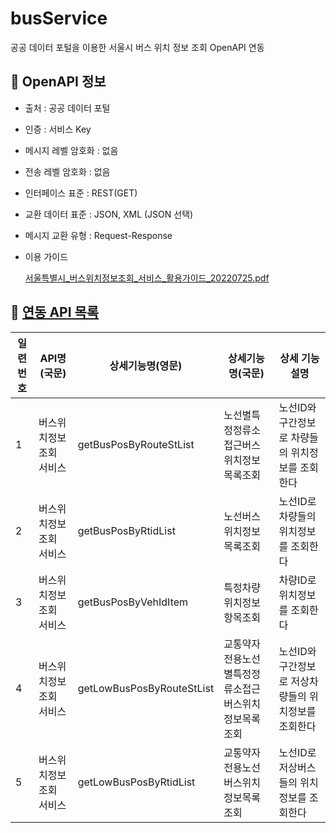 # busService
공공 데이터 포털을 이용한 서울시 버스 위치 정보 조회 OpenAPI 연동

## 📄 OpenAPI 정보

- 출처 : 공공 데이터 포털
- 인증 : 서비스 Key
- 메시지 레벨 암호화 : 없음
- 전송 레벨 암호화 : 없음
- 인터페이스 표준 : REST(GET)
- 교환 데이터 표준 : JSON, XML (JSON 선택)
- 메시지 교환 유형 : Request-Response
- 이용 가이드

  [서울특별시_버스위치정보조회_서비스_활용가이드_20220725.pdf](https://prod-files-secure.s3.us-west-2.amazonaws.com/e6b1a268-9d6c-4daf-91bf-66e9a3f77dff/02a19088-0948-4ac7-bbea-01a528a9a376/%E1%84%89%E1%85%A5%E1%84%8B%E1%85%AE%E1%86%AF%E1%84%90%E1%85%B3%E1%86%A8%E1%84%87%E1%85%A7%E1%86%AF%E1%84%89%E1%85%B5_%E1%84%87%E1%85%A5%E1%84%89%E1%85%B3%E1%84%8B%E1%85%B1%E1%84%8E%E1%85%B5%E1%84%8C%E1%85%A5%E1%86%BC%E1%84%87%E1%85%A9%E1%84%8C%E1%85%A9%E1%84%92%E1%85%AC_%E1%84%89%E1%85%A5%E1%84%87%E1%85%B5%E1%84%89%E1%85%B3_%E1%84%92%E1%85%AA%E1%86%AF%E1%84%8B%E1%85%AD%E1%86%BC%E1%84%80%E1%85%A1%E1%84%8B%E1%85%B5%E1%84%83%E1%85%B3_20220725.pdf)


## 🔗 [연동 API 목록](https://github.com/hongkikii/busService/blob/main/src/main/java/com/study/busService/controller/BusLocationController.java)

| 일련번호 | API명(국문) | 상세기능명(영문) | 상세기능명(국문) | 상세 기능 설명 |
| --- | --- | --- | --- | --- |
| 1 | 버스위치정보조회 서비스 | getBusPosByRouteStList | 노선별특정정류소접근버스위치정보목록조회 | 노선ID와 구간정보로 차량들의 위치정보를 조회한다 |
| 2 | 버스위치정보조회 서비스 | getBusPosByRtidList | 노선버스위치정보목록조회 | 노선ID로 차량들의 위치정보를 조회한다 |
| 3 | 버스위치정보조회 서비스 | getBusPosByVehIdItem | 특정차량위치정보항목조회 | 차량ID로 위치정보를 조회한다 |
| 4 | 버스위치정보조회 서비스 | getLowBusPosByRouteStList | 교통약자전용노선별특정정류소접근버스위치정보목록조회 | 노선ID와 구간정보로 저상차량들의 위치정보를 조회한다 |
| 5 | 버스위치정보조회 서비스 | getLowBusPosByRtidList | 교통약자전용노선버스위치정보목록조회 | 노선ID로 저상버스들의 위치정보를 조회한다 |
